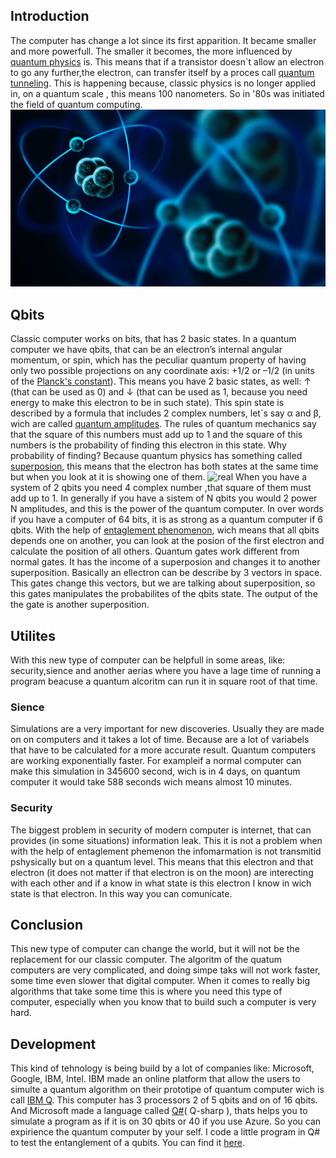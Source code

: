 ## Introduction
The computer has change a lot since its first apparition. It became smaller and more powerfull. The smaller it becomes, the more influenced by [quantum physics](https://www.sciencedaily.com/terms/introduction_to_quantum_mechanics.htm) is. This means that if a transistor doesn`t allow an electron to go any further,the electron, can transfer itself by a proces call [quantum tunneling](https://www.azoquantum.com/Article.aspx?ArticleID=12). This is happening because, classic physics is no longer applied in, on a quantum scale , this means 100 nanometers. So in '80s was initiated the field of quantum computing. ![quantum](/Imagies/qP.png)
  
## Qbits 
Classic computer works on bits, that has 2 basic states. In a quantum computer we have qbits, that can be an electron’s internal angular momentum, or spin, which has the peculiar quantum property of having only two possible projections on any coordinate axis: +1/2 or –1/2 (in units of the [Planck's constant](https://whatis.techtarget.com/definition/Plancks-constant)). This means you have 2  basic states, as well: ↑ (that can be used as 0) and ↓ (that can be used as 1, because you need energy to make this electron to be in such state). 
This spin state is described by a formula that includes 2 complex numbers, let`s say α and β, wich are called [quantum amplitudes](https://en.wikipedia.org/wiki/Probability_amplitude). The rules of quantum mechanics say that the square of this numbers must add up to 1 and the square of this numbers is the probability of finding this electron in this state. Why probability of finding? Because quantum physics has something called [superposion](http://www.physics.org/article-questions.asp?id=124), this means that the electron has both states at the same time but when you look at it is showing one of them. ![real](/Imagines/mustbe.png)
When you have a system of 2 qbits you need 4 complex number ,that square of them must add up to 1. In generally if you have a sistem of N qbits you would 2 power N amplitudes, and this is the power of the quantum computer. In over words if you have a computer of 64 bits, it is as strong as a quantum computer if 6 qbits. 
With the help of [entaglement phenomenon](https://www.sciencedaily.com/terms/quantum_entanglement.htm), wich means that all qbits depends one on another, you can look at the posion of the first electron and calculate the position of all others.
Quantum gates work different from normal gates. It has the income of a superposion and changes it to another superposition. Basically an ellectron can be describe by 3 vectors in space. This gates change this vectors, but we are talking about superposition, so this gates manipulates the probabilites of the qbits state. The output of the the gate is another superposition.

## Utilites 
With this new type of computer can be helpfull in some areas, like: security,sience and another aerias where you have a lage time of running a program beacuse a quantum alcoritm can run it in square root of that time. 
### Sience 
Simulations are a very important for new discoveries. Usually they are made on on computers and it takes a lot of time. Because are a lot of variabels that have to be calculated for a more accurate result. Quantum computers are working exponentially faster.
For exampleif a normal computer can make this simulation in 345600 second, wich is in 4 days, on quantum computer it would take 588 seconds wich means almost 10 minutes.
### Security
The biggest problem in security of modern computer is internet, that can provides (in some situations) information leak. This it is not a problem when with the help of entaglement phemenon the infomarmation is not transmitid pshysically but on a quantum level. This means that this electron and that electron (it does not matter if that electron is on the moon) are interecting with each other and if a know in what state is this electron I know in wich state is that electron. In this way you can comunicate. 

## Conclusion 
This new type of computer can change the world, but it will not be the replacement for our classic computer. The algoritm of the quatum computers are very complicated, and doing simpe taks will not work faster, some time even slower that digital computer. When it comes to really big algorithms that take some time this is where you need this type of computer, especially when you know that to build such a computer is very hard.

## Development
This kind of tehnology is being build by a lot of companies like: Microsoft, Google, IBM, Intel. IBM made an online platform that allow the users to simulte a quantum algorithm on their prototipe of quantum computer wich is call [IBM Q](https://quantumexperience.ng.bluemix.net/qx/experience). This computer has 3 processors 2 of 5 qbits and on of 16 qbits. 
And Microsoft made a language called [Q#](https://www.microsoft.com/en-us/quantum/development-kit)( Q-sharp ), thats helps you to simulate a program as if it is on 30 qbits or 40 if you use Azure. So you can expirience the quantum computer by your self. I code a little program in Q# to test the entanglement of a qubits. You can find it [here](https://github.com/playerjack/Quantum-Computing/tree/master/Bell). 
   

